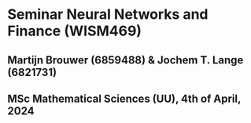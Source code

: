 # **Seminar Neural Networks and Finance (WISM469)**
## Martijn Brouwer (6859488) & Jochem T. Lange (6821731)
## MSc Mathematical Sciences (UU), 4th of April, 2024
